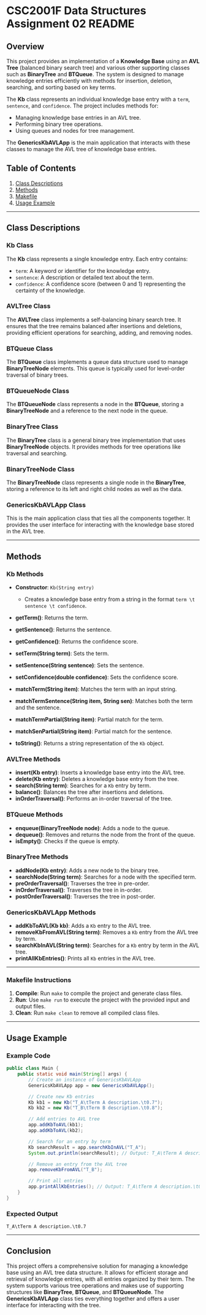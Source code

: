 
# CSC2001F Data Structures Assignment 02 README

## Overview
This project provides an implementation of a **Knowledge Base** using an **AVL Tree** (balanced binary search tree) and various other supporting classes such as **BinaryTree** and **BTQueue**. The system is designed to manage knowledge entries efficiently with methods for insertion, deletion, searching, and sorting based on key terms.

The **Kb** class represents an individual knowledge base entry with a `term`, `sentence`, and `confidence`. The project includes methods for:
- Managing knowledge base entries in an AVL tree.
- Performing binary tree operations.
- Using queues and nodes for tree management.

The **GenericsKbAVLApp** is the main application that interacts with these classes to manage the AVL tree of knowledge base entries.

## Table of Contents
1. [Class Descriptions](#class-descriptions)
2. [Methods](#methods)
3. [Makefile](#makefile)
4. [Usage Example](#usage-example)

---

## Class Descriptions

### **Kb Class**
The **Kb** class represents a single knowledge entry. Each entry contains:
- `term`: A keyword or identifier for the knowledge entry.
- `sentence`: A description or detailed text about the term.
- `confidence`: A confidence score (between 0 and 1) representing the certainty of the knowledge.

### **AVLTree Class**
The **AVLTree** class implements a self-balancing binary search tree. It ensures that the tree remains balanced after insertions and deletions, providing efficient operations for searching, adding, and removing nodes.

### **BTQueue Class**
The **BTQueue** class implements a queue data structure used to manage **BinaryTreeNode** elements. This queue is typically used for level-order traversal of binary trees.

### **BTQueueNode Class**
The **BTQueueNode** class represents a node in the **BTQueue**, storing a **BinaryTreeNode** and a reference to the next node in the queue.

### **BinaryTree Class**
The **BinaryTree** class is a general binary tree implementation that uses **BinaryTreeNode** objects. It provides methods for tree operations like traversal and searching.

### **BinaryTreeNode Class**
The **BinaryTreeNode** class represents a single node in the **BinaryTree**, storing a reference to its left and right child nodes as well as the data.

### **GenericsKbAVLApp Class**
This is the main application class that ties all the components together. It provides the user interface for interacting with the knowledge base stored in the AVL tree.

---

## Methods

### **Kb Methods**
- **Constructor**: `Kb(String entry)`
  - Creates a knowledge base entry from a string in the format `term \t sentence \t confidence`.

- **getTerm()**: Returns the term.
- **getSentence()**: Returns the sentence.
- **getConfidence()**: Returns the confidence score.
- **setTerm(String term)**: Sets the term.
- **setSentence(String sentence)**: Sets the sentence.
- **setConfidence(double confidence)**: Sets the confidence score.
- **matchTerm(String item)**: Matches the term with an input string.
- **matchTermSentence(String item, String sen)**: Matches both the term and the sentence.
- **matchTermPartial(String item)**: Partial match for the term.
- **matchSenPartial(String item)**: Partial match for the sentence.
- **toString()**: Returns a string representation of the `Kb` object.

### **AVLTree Methods**
- **insert(Kb entry)**: Inserts a knowledge base entry into the AVL tree.
- **delete(Kb entry)**: Deletes a knowledge base entry from the tree.
- **search(String term)**: Searches for a `Kb` entry by term.
- **balance()**: Balances the tree after insertions and deletions.
- **inOrderTraversal()**: Performs an in-order traversal of the tree.

### **BTQueue Methods**
- **enqueue(BinaryTreeNode node)**: Adds a node to the queue.
- **dequeue()**: Removes and returns the node from the front of the queue.
- **isEmpty()**: Checks if the queue is empty.

### **BinaryTree Methods**
- **addNode(Kb entry)**: Adds a new node to the binary tree.
- **searchNode(String term)**: Searches for a node with the specified term.
- **preOrderTraversal()**: Traverses the tree in pre-order.
- **inOrderTraversal()**: Traverses the tree in in-order.
- **postOrderTraversal()**: Traverses the tree in post-order.

### **GenericsKbAVLApp Methods**
- **addKbToAVL(Kb kb)**: Adds a `Kb` entry to the AVL tree.
- **removeKbFromAVL(String term)**: Removes a `Kb` entry from the AVL tree by term.
- **searchKbInAVL(String term)**: Searches for a `Kb` entry by term in the AVL tree.
- **printAllKbEntries()**: Prints all `Kb` entries in the AVL tree.

---

### **Makefile Instructions**
1. **Compile**: Run `make` to compile the project and generate class files.
2. **Run**: Use `make run` to execute the project with the provided input and output files.
3. **Clean**: Run `make clean` to remove all compiled class files.

---

## Usage Example

### **Example Code**

```java
public class Main {
    public static void main(String[] args) {
        // Create an instance of GenericsKbAVLApp
        GenericsKbAVLApp app = new GenericsKbAVLApp();

        // Create new Kb entries
        Kb kb1 = new Kb("T_A\tTerm A description.\t0.7");
        Kb kb2 = new Kb("T_B\tTerm B description.\t0.8");

        // Add entries to AVL tree
        app.addKbToAVL(kb1);
        app.addKbToAVL(kb2);

        // Search for an entry by term
        Kb searchResult = app.searchKbInAVL("T_A");
        System.out.println(searchResult); // Output: T_A\tTerm A description.\t0.7

        // Remove an entry from the AVL tree
        app.removeKbFromAVL("T_B");

        // Print all entries
        app.printAllKbEntries(); // Output: T_A\tTerm A description.\t0.7
    }
}
```

### **Expected Output**
```
T_A\tTerm A description.\t0.7
```

---

## Conclusion

This project offers a comprehensive solution for managing a knowledge base using an AVL tree data structure. It allows for efficient storage and retrieval of knowledge entries, with all entries organized by their term. The system supports various tree operations and makes use of supporting structures like **BinaryTree**, **BTQueue**, and **BTQueueNode**. The **GenericsKbAVLApp** class ties everything together and offers a user interface for interacting with the tree.
